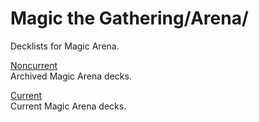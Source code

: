# Magic the Gathering/Arena/

Decklists for Magic Arena.

[Noncurrent](https://github.com/APrettyCoolProgram/Decklists/tree/main/Magic%20the%20Gathering/Arena/Archives)<br>
Archived Magic Arena decks.

[Current](https://github.com/APrettyCoolProgram/Decklists/tree/main/Magic%20the%20Gathering/Arena/Current)<br>
Current Magic Arena decks.
